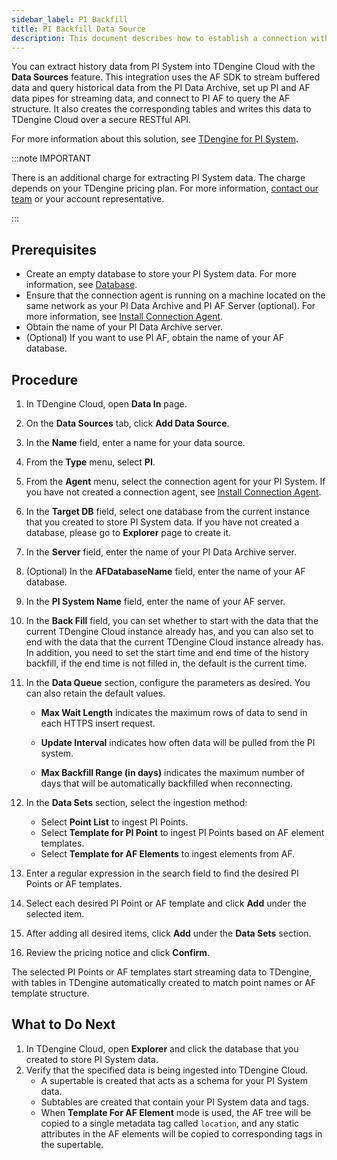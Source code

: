 ```yaml
---
sidebar_label: PI Backfill
title: PI Backfill Data Source
description: This document describes how to establish a connection with your PI System deployment and extract history data from PI System into TDengine Cloud instance.
---
```

You can extract history data from PI System into TDengine Cloud with the **Data Sources** feature. This integration uses the AF SDK to stream buffered data and query historical data from the PI Data Archive, set up PI and AF data pipes for streaming data, and connect to PI AF to query the AF structure. It also creates the corresponding tables and writes this data to TDengine Cloud over a secure RESTful API.

For more information about this solution, see [TDengine for PI System](https://tdengine.com/pi-system/).

:::note IMPORTANT

There is an additional charge for extracting PI System data. The charge depends on your TDengine pricing plan. For more information, [contact our team](https://tdengine.com/contact/) or your account representative.

:::

## Prerequisites

- Create an empty database to store your PI System data. For more information, see [Database](../../../programming/model/#create-database).
- Ensure that the connection agent is running on a machine located on the same network as your PI Data Archive and PI AF Server (optional). For more information, see [Install Connection Agent](../install-agent/).
- Obtain the name of your PI Data Archive server.
- (Optional) If you want to use PI AF, obtain the name of your AF database.

## Procedure

1. In TDengine Cloud, open **Data In** page.
2. On the **Data Sources** tab, click **Add Data Source**.
3. In the **Name** field, enter a name for your data source.
4. From the **Type** menu, select **PI**.
5. From the **Agent** menu, select the connection agent for your PI System.
   If you have not created a connection agent, see [Install Connection Agent](../install-agent/).
6. In the **Target DB** field, select one database from the current instance that you created to store PI System data.
   If you have not created a database, please go to **Explorer** page to create it.
7. In the **Server** field, enter the name of your PI Data Archive server.
8. (Optional) In the **AFDatabaseName** field, enter the name of your AF database.
9. In the **PI System Name** field, enter the name of your AF server.
10. In the **Back Fill** field, you can set whether to start with the data that the current TDengine Cloud instance already has, and you can also set to end with the data that the current TDengine Cloud instance already has. In addition, you need to set the start time and end time of the history backfill, if the end time is not filled in, the default is the current time.
11. In the **Data Queue** section, configure the parameters as desired. You can also retain the default values.

    - **Max Wait Length** indicates the maximum rows of data to send in each HTTPS insert request.

    - **Update Interval** indicates how often data will be pulled from the PI system.

    - **Max Backfill Range (in days)** indicates the maximum number of days that will be automatically backfilled when reconnecting.
12. In the **Data Sets** section, select the ingestion method:
    - Select **Point List** to ingest PI Points.
    - Select **Template for PI Point** to ingest PI Points based on AF element templates.
    - Select **Template for AF Elements** to ingest elements from AF.
13. Enter a regular expression in the search field to find the desired PI Points or AF templates.
14. Select each desired PI Point or AF template and click **Add** under the selected item.
15. After adding all desired items, click **Add** under the **Data Sets** section.
16. Review the pricing notice and click **Confirm**.

The selected PI Points or AF templates start streaming data to TDengine, with tables in TDengine automatically created to match point names or AF template structure.

## What to Do Next

1. In TDengine Cloud, open **Explorer** and click the database that you created to store PI System data.
2. Verify that the specified data is being ingested into TDengine Cloud.
   - A supertable is created that acts as a schema for your PI System data.
   - Subtables are created that contain your PI System data and tags.
   - When **Template For AF Element** mode is used, the AF tree will be copied to a single metadata tag called `location`, and any static attributes in the AF elements will be copied to corresponding tags in the supertable.
